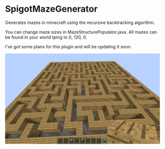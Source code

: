 # SpigotMazeGenerator
Generates mazes in minecraft using the recursive backtracking algorithm.

You can change maze sizes in MazeStructurePopulator.java. All mazes can be found in your world tping to 0, 120, 0.

I've got some plans for this plugin and will be updating it soon.

![alt text](https://github.com/Exeton/SpigotMazeGenerator/blob/master/Sample%20Maze.png?raw=true)
